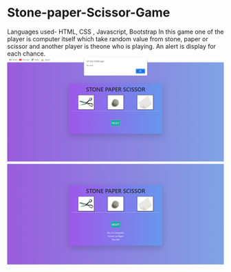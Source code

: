 # Stone-paper-Scissor-Game
Languages used- HTML, CSS , Javascript, Bootstrap
In this game one of the player is computer itself which take random value from stone, paper or scissor and another player is theone who is playing.
An alert is display for each chance.
<img src="https://github.com/NikitaGupta-17/Stone-paper-Scissor-Game/blob/main/s1.png">
<img src="https://github.com/NikitaGupta-17/Stone-paper-Scissor-Game/blob/main/scissor.png">
